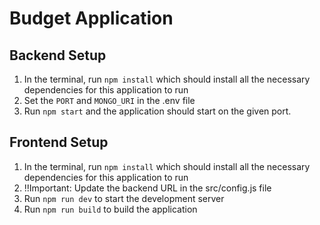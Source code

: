 # Budget Application

## Backend Setup

1. In the terminal, run `npm install` which should install all the necessary dependencies for this application to run
2. Set the `PORT` and `MONGO_URI` in the .env file
3. Run `npm start` and the application should start on the given port.

## Frontend Setup

1. In the terminal, run `npm install` which should install all the necessary dependencies for this application to run
2. !!Important: Update the backend URL in the src/config.js file
3. Run `npm run dev` to start the development server
4. Run `npm run build` to build the application
